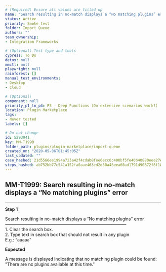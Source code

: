 ```yaml
---
# (Required) Ensure all values are filled up
name: "Search resulting in no-match displays a “No matching plugins” error"
status: Active
priority: Smoke test
folder: Import Queue
authors: ""
team_ownership: 
- Integration Frameworks

# (Optional) Test type and tools
cypress: To Do
detox: null
mmctl: null
playwright: null
rainforest: []
manual_test_environments: 
- Desktop
- Cloud

# (Optional)
component: null
priority_p1_to_p4: P3 - Deep Functions (Do extensive scenarios work?)
location: Plugin Marketplace
tags: 
- Never tested
labels: []

# Do not change
id: 5293941
key: MM-T1999
folder_path: plugins/plugin-marketplace/import-queue
created_on: "2020-05-06T01:45:05Z"
last_updated: ""
case_hashed: 21d5566ee1994a723a42f4cdab8fee6ecc0c400bf5fe40b40880eee27e13bf83783ddfadf23a571a724eb182b4575b7e
steps_hashed: ab752bb77c541a152fa0aae463ed2d30a48eea60ad1791d90872f8f1830401bb53d8c81c9bd12154c84b4a55bd186e97
---
```


## MM-T1999: Search resulting in no-match displays a “No matching plugins” error

---

**Step 1**

Search resulting in no-match displays a “No matching plugins” error\
————————————————————————————\
1\. Clear the search box.\
2\. Type text in search box that should not result in any plugin\
E.g.: “aaaaa”

**Expected**

A message is displayed indicating that no matching plugin could be found: "There are no plugins available at this time."

